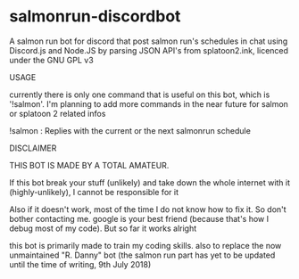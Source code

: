 ﻿# salmonrun-discordbot
A salmon run bot for discord that post salmon run's schedules in chat using Discord.js and Node.JS by parsing JSON API's from splatoon2.ink, licenced under the GNU GPL v3

USAGE

currently there is only one command that is useful on this bot, which is '!salmon'. I'm planning to add more commands in the near future for salmon or splatoon 2 related infos

!salmon : 
Replies with the current or the next salmonrun schedule



DISCLAIMER

THIS BOT IS MADE BY A TOTAL AMATEUR.

If this bot break your stuff (unlikely) and take down the whole internet with it (highly-unlikely), I cannot be responsible for it

Also if it doesn't work, most of the time I do not know how to fix it. So don't bother contacting me. google is your best friend (because that's how I debug most of my code). But so far it works alright

this bot is primarily made to train my coding skills. also to replace the now unmaintained "R. Danny" bot (the salmon run part has yet to be updated until the time of writing, 9th July 2018)

